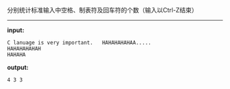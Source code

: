 分别统计标准输入中空格、制表符及回车符的个数（输入以Ctrl-Z结束）
****
**input:**
```
C lanuage is very important.   HAHAHAHAHAA.....
HAHAHAHAHAH
HAHAHA
```
**output:**
```
4 3 3
```